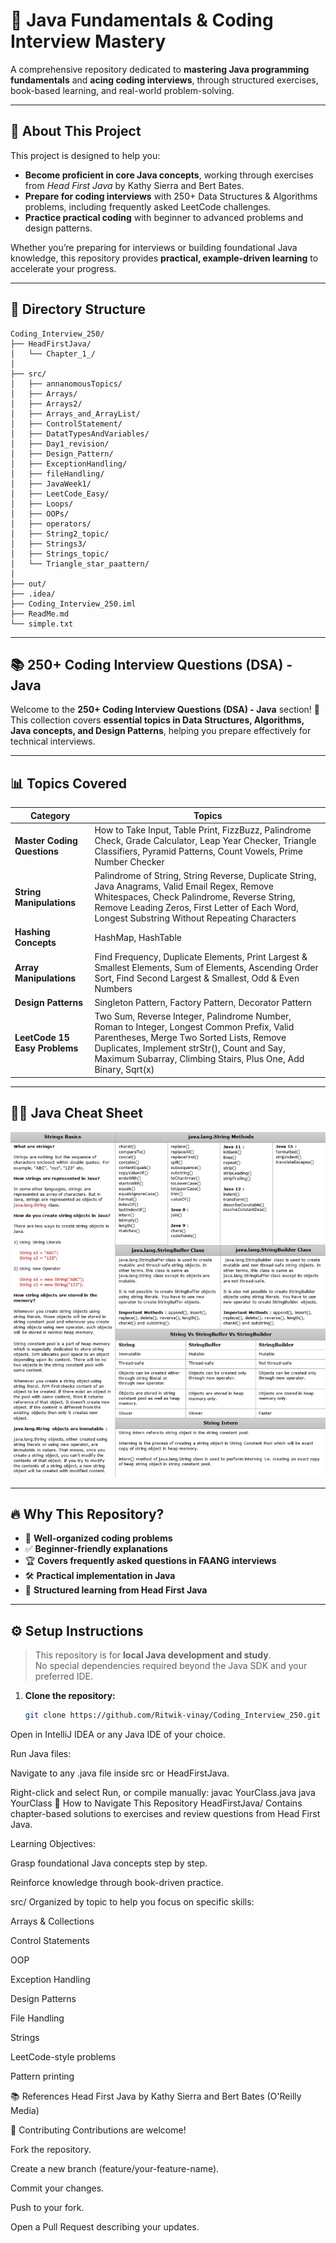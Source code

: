 # 🚀 Java Fundamentals & Coding Interview Mastery

A comprehensive repository dedicated to **mastering Java programming fundamentals** and **acing coding interviews**, through structured exercises, book-based learning, and real-world problem-solving.

---

## 📝 About This Project

This project is designed to help you:

- **Become proficient in core Java concepts**, working through exercises from *Head First Java* by Kathy Sierra and Bert Bates.
- **Prepare for coding interviews** with 250+ Data Structures & Algorithms problems, including frequently asked LeetCode challenges.
- **Practice practical coding** with beginner to advanced problems and design patterns.

Whether you’re preparing for interviews or building foundational Java knowledge, this repository provides **practical, example-driven learning** to accelerate your progress.

---

## 📂 Directory Structure

```
Coding_Interview_250/
├── HeadFirstJava/
│   └── Chapter_1_/
│
├── src/
│   ├── annanomousTopics/
│   ├── Arrays/
│   ├── Arrays2/
│   ├── Arrays_and_ArrayList/
│   ├── ControlStatement/
│   ├── DatatTypesAndVariables/
│   ├── Day1_revision/
│   ├── Design_Pattern/
│   ├── ExceptionHandling/
│   ├── fileHandling/
│   ├── JavaWeek1/
│   ├── LeetCode_Easy/
│   ├── Loops/
│   ├── OOPs/
│   ├── operators/
│   ├── String2_topic/
│   ├── Strings3/
│   ├── Strings_topic/
│   └── Triangle_star_paattern/
│
├── out/
├── .idea/
├── Coding_Interview_250.iml
├── ReadMe.md
└── simple.txt
```


---

## 📚 250+ Coding Interview Questions (DSA) - Java

Welcome to the **250+ Coding Interview Questions (DSA) - Java** section! 🚀  
This collection covers **essential topics in Data Structures, Algorithms, Java concepts, and Design Patterns**, helping you prepare effectively for technical interviews.

---

## 📊 Topics Covered

| **Category**                 | **Topics** |
|------------------------------|------------|
| **Master Coding Questions**  | How to Take Input, Table Print, FizzBuzz, Palindrome Check, Grade Calculator, Leap Year Checker, Triangle Classifiers, Pyramid Patterns, Count Vowels, Prime Number Checker |
| **String Manipulations**     | Palindrome of String, String Reverse, Duplicate String, Java Anagrams, Valid Email Regex, Remove Whitespaces, Check Palindrome, Reverse String, Remove Leading Zeros, First Letter of Each Word, Longest Substring Without Repeating Characters |
| **Hashing Concepts**         | HashMap, HashTable |
| **Array Manipulations**      | Find Frequency, Duplicate Elements, Print Largest & Smallest Elements, Sum of Elements, Ascending Order Sort, Find Second Largest & Smallest, Odd & Even Numbers |
| **Design Patterns**          | Singleton Pattern, Factory Pattern, Decorator Pattern |
| **LeetCode 15 Easy Problems**| Two Sum, Reverse Integer, Palindrome Number, Roman to Integer, Longest Common Prefix, Valid Parentheses, Merge Two Sorted Lists, Remove Duplicates, Implement strStr(), Count and Say, Maximum Subarray, Climbing Stairs, Plus One, Add Binary, Sqrt(x) |

---

## 🚀📜 Java Cheat Sheet

![img.png](img.png)

---

## 🔥 Why This Repository?

- 📂 **Well-organized coding problems**
- ✅ **Beginner-friendly explanations**
- 🏆 **Covers frequently asked questions in FAANG interviews**
- 🛠️ **Practical implementation in Java**
- 📘 **Structured learning from Head First Java**

---

## ⚙️ Setup Instructions

> This repository is for **local Java development and study**.  
> No special dependencies required beyond the Java SDK and your preferred IDE.

1. **Clone the repository:**
   ```bash
   git clone https://github.com/Ritwik-vinay/Coding_Interview_250.git
Open in IntelliJ IDEA or any Java IDE of your choice.

Run Java files:

Navigate to any .java file inside src or HeadFirstJava.

Right-click and select Run, or compile manually:
javac YourClass.java
java YourClass
🧭 How to Navigate This Repository
HeadFirstJava/
Contains chapter-based solutions to exercises and review questions from Head First Java.

Learning Objectives:

Grasp foundational Java concepts step by step.

Reinforce knowledge through book-driven practice.

src/
Organized by topic to help you focus on specific skills:

Arrays & Collections

Control Statements

OOP

Exception Handling

Design Patterns

File Handling

Strings

LeetCode-style problems

Pattern printing

📚 References
Head First Java by Kathy Sierra and Bert Bates (O'Reilly Media)

🤝 Contributing
Contributions are welcome!

Fork the repository.

Create a new branch (feature/your-feature-name).

Commit your changes.

Push to your fork.

Open a Pull Request describing your updates.

